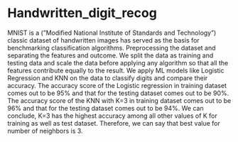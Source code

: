 # Handwritten_digit_recog
MNIST is a (”Modified National Institute of Standards and Technology”) classic dataset of handwritten images
has served as the basis for benchmarking classification algorithms.
Preprocessing the dataset and separating the features and outcome.
We split the data as training and testing data and scale the data before applying any algorithm so that all the
features contribute equally to the result.
We apply ML models like Logistic Regression and KNN on the data to classify digits and compare their accuracy.
The accuracy score of the Logistic regression in training dataset comes out to be 95% and that for the testing
dataset comes out to be 90%.
The accuracy score of the KNN with K=3 in training dataset comes out to be 96% and that for the testing
dataset comes out to be 94%.
We can conclude, K=3 has the highest accuracy among all other values of K for training as well as test dataset.
Therefore, we can say that best value for number of neighbors is 3.
